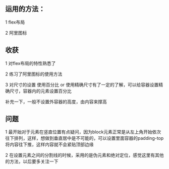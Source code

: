 ## 运用的方法：

1 flex布局

2 阿里图标

## 收获

1 对flex布局的特性熟悉了

2 练习了阿里图标的使用方法

3 对尺寸的设置 使用百分比 or 使用精确尺寸有了一定的了解，可以给容器设置精确尺寸，容器内的元素设置百分比

补充一下，一般不设置外容器的高度，由内容来撑高

## 问题

1 最开始对于元素在竖直位置有点疑问，因为block元素正常是从左上角开始依次往下排列，这样，想做到垂直居中是不可能的，可以设置里面容器的padding-top将内容往下推，这样内容就不会紧贴顶部边缘

2 在设置元素之间的分割线的时候，采用的是伪元素和绝对定位，感觉这里有其他的方法，以后要多关注一下